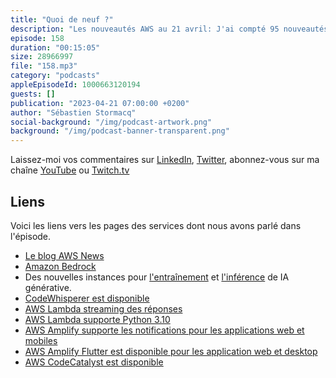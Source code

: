 ```yaml
---
title: "Quoi de neuf ?"
description: "Les nouveautés AWS au 21 avril: J'ai compté 95 nouveautés ces deux dernières semaines (-12 WoW), dont des grosses annonces au sujet des IA génératives et des Large Language Model (LLM). Il y a eu aussi deux nouveautés importantes pour AWS Lambda. AWS CodeCatalyst, dont nous parlions la semaine passée est maintenant disponible. Et puis pour vous, les développeurs, j'ai noté quelques nouveautés côté Amplify."
episode: 158
duration: "00:15:05"
size: 28966997
file: "158.mp3"
category: "podcasts"
appleEpisodeId: 1000663120194
guests: []
publication: "2023-04-21 07:00:00 +0200"
author: "Sébastien Stormacq"
social-background: "/img/podcast-artwork.png"
background: "/img/podcast-banner-transparent.png"
---
```


Laissez-moi vos commentaires sur [LinkedIn](https://www.linkedin.com/in/sebastienstormacq/), [Twitter](https://twitter.com/sebsto), abonnez-vous sur ma chaîne [YouTube](https://www.youtube.com/sebsto) ou [Twitch.tv](https://www.twitch.tv/sebAWS)

## Liens

Voici les liens vers les pages des services dont nous avons parlé dans l'épisode.

- [Le blog AWS News](https://aws.amazon.com/blogs/aws/)
- [Amazon Bedrock](https://aws.amazon.com/bedrock/)
- Des nouvelles instances pour [l'entraînement](https://aws.amazon.com/about-aws/whats-new/2023/04/amazon-ec2-trn1n-instances-network-ai-models/) et [l'inférence](https://aws.amazon.com/about-aws/whats-new/2023/04/amazon-ec2-inf2-instances-generative-ai-generally-available/) de IA générative.
- [CodeWhisperer est disponible](https://aws.amazon.com/blogs/aws/amazon-codewhisperer-free-for-individual-use-is-now-generally-available/)
- [AWS Lambda streaming des réponses](https://aws.amazon.com/blogs/compute/introducing-aws-lambda-response-streaming/)
- [AWS Lambda supporte Python 3.10](https://aws.amazon.com/about-aws/whats-new/2023/04/aws-lambda-python-3-10/)
- [AWS Amplify supporte les notifications pour les applications web et mobiles](https://aws.amazon.com/blogs/mobile/aws-amplify-supports-push-notifications/)
- [AWS Amplify Flutter est disponible pour les application web et desktop](https://aws.amazon.com/about-aws/whats-new/2023/04/aws-amplify-flutter-web-desktop-support/)
- [AWS CodeCatalyst est disponible](https://aws.amazon.com/about-aws/whats-new/2023/04/general-availability-amazon-codecatalyst/)